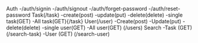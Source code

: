 Auth
    -/auth/signin
    -/auth/signout
    -/auth/forget-password
    -/auth/reset-password
Task(/task)
    -create(post)
    -update(put)
    -delete(delete)
    -single task(GET)
    -All task(GET){/task}
User(/user)
    -Create(post)
    -Update(put)
    -delete(delete)
    -single user(GET)
    -All user(GET) (/users)
Search
    -Task (GET) (/search-task)
    -User (GET) (/search-user)